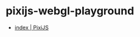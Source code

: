 pixijs-webgl-playground
=======================
- [index | PixiJS](https://pixijs.com/8.x/playground?exampleId=meshAndShaders.sharedShader)
